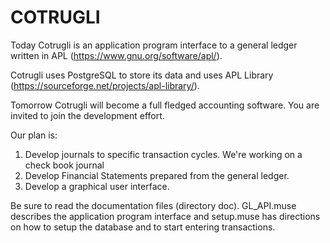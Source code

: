 COTRUGLI
========

Today Cotrugli is an application program interface to a general
ledger written in APL (https://www.gnu.org/software/apl/).

Cotrugli uses PostgreSQL to store its data and uses APL Library
(https://sourceforge.net/projects/apl-library/).

Tomorrow Cotrugli will become a full fledged accounting software.  You
are invited to join the development effort.

Our plan is:

 1. Develop journals to specific transaction cycles.  We're working on
    a check book journal
 2. Develop Financial Statements prepared from the general ledger.
 3. Develop a graphical user interface.

Be sure to read the documentation files (directory doc).  GL_API.muse
describes the application program interface and setup.muse has
directions on how to setup the database and to start entering
transactions.


